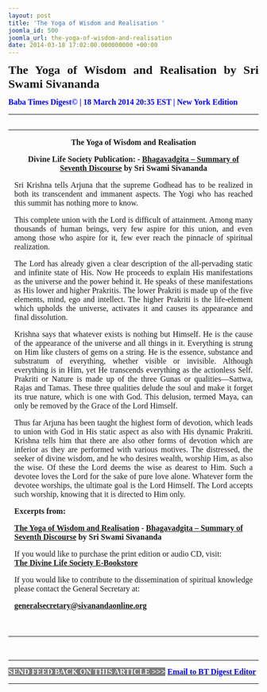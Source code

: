 ```yaml
---
layout: post
title: 'The Yoga of Wisdom and Realisation '
joomla_id: 500
joomla_url: the-yoga-of-wisdom-and-realisation
date: 2014-03-18 17:02:00.000000000 +00:00
---
```

<p style="text-align: justify;"><span style="font-size: 18pt; font-family: book antiqua,palatino;"><strong><span style="line-height: 115%;"><strong><span style="line-height: 115%;"><strong><span style="line-height: 115%;">The Yoga of Wisdom and Realisation by Sri Swami Sivananda</span></strong></span></strong></span></strong></span></p>
<p style="text-align: justify;"><strong><span style="font-family: book antiqua,palatino; font-size: 12pt; color: #3366ff;"><span style="line-height: 115%;"><span style="color: #0000ff;">Baba Times Digest© | 18 March 2014 20:35 EST | New York Edition</span><br /></span></span></strong></p>
<hr />
<div>
<table align="left" cellpadding="0" cellspacing="0" vspace="0" hspace="0">
<tbody>
<tr>
<td style="padding: 0in 9pt;" align="left" valign="top">
<p style="text-align: center;" align="center"><span style="font-size: 12pt; font-family: book antiqua,palatino;"><strong>The Yoga of Wisdom and Realisation</strong></span></p>
<p style="text-align: center;" align="center"><span style="font-size: 12pt; font-family: book antiqua,palatino;"><strong>Divine Life Society Publication: - </strong><a href="http://www.dlshq.org/download/bgita.htm#_VPID_16"><strong>Bhagavadgita – Summary of Seventh Discourse</strong></a><strong> by Sri Swami Sivananda</strong></span></p>
<p style="text-align: justify;"><span style="font-size: 12pt; font-family: book antiqua,palatino;">Sri Krishna tells Arjuna that the supreme Godhead has to be realized in both its transcendent and immanent aspects. The Yogi who has reached this summit has nothing more to know.</span></p>
<p style="text-align: justify;"><span style="font-size: 12pt; font-family: book antiqua,palatino;">This complete union with the Lord is difficult of attainment. Among many thousands of human beings, very few aspire for this union, and even among those who aspire for it, few ever reach the pinnacle of spiritual realization.</span></p>
<p style="text-align: justify;"><span style="font-size: 12pt; font-family: book antiqua,palatino;">The Lord has already given a clear description of the all-pervading static and infinite state of His. Now He proceeds to explain His manifestations as the universe and the power behind it. He speaks of these manifestations as His lower and higher Prakritis. The lower Prakriti is made up of the five elements, mind, ego and intellect. The higher Prakriti is the life-element which upholds the universe, activates it and causes its appearance and final dissolution.</span></p>
<p style="text-align: justify;"><span style="font-size: 12pt; font-family: book antiqua,palatino;">Krishna says that whatever exists is nothing but Himself. He is the cause of the appearance of the universe and all things in it. Everything is strung on Him like clusters of gems on a string. He is the essence, substance and substratum of everything, whether visible or invisible. Although everything is in Him, yet He transcends everything as the actionless Self. Prakriti or Nature is made up of the three Gunas or qualities—Sattwa, Rajas and Tamas. These three qualities delude the soul and make it forget its true nature, which is one with God. This delusion, termed Maya, can only be removed by the Grace of the Lord Himself.</span></p>
<p style="text-align: justify;"><span style="font-size: 12pt; font-family: book antiqua,palatino;">Thus far Arjuna has been taught the highest form of devotion, which leads to union with God in His static aspect as also with His dynamic Prakriti. Krishna tells him that there are also other forms of devotion which are inferior as they are performed with various motives. The distressed, the seeker of divine wisdom, and he who desires wealth, worship Him, as also the wise. Of these the Lord deems the wise as dearest to Him. Such a devotee loves the Lord for the sake of pure love alone. Whatever form the devotee worships, the ultimate goal is the Lord Himself. The Lord accepts such worship, knowing that it is directed to Him only.</span></p>
<p><span style="font-size: 12pt; font-family: book antiqua,palatino;"><strong>Excerpts from:</strong></span></p>
<p><span style="font-size: 12pt; font-family: book antiqua,palatino;"><a href="http://www.dlshq.org/download/bgita.htm#_VPID_16"><strong>The Yoga of Wisdom and Realisation</strong></a><strong> - </strong><a href="http://www.dlshq.org/download/bgita.htm#_VPID_12"><strong>Bhagavadgita – Summary of Seventh Discourse</strong></a><strong> by Sri Swami Sivananda</strong></span></p>
<p style="text-align: justify;" align="center"><span style="font-size: 12pt; font-family: book antiqua,palatino;">If you would like to purchase the print edition or audio CD, visit: </span><br /><span style="font-size: 12pt; font-family: book antiqua,palatino;"> <a href="http://www.dlshq.org/cgi-bin/store/commerce.cgi?category=krishnananda&amp;cart_id=1394930528.401"><strong>The Divine Life Society E-Bookstore</strong></a></span></p>
<p style="text-align: justify;" align="center"><span style="font-size: 12pt; font-family: book antiqua,palatino;">If you would like to contribute to the dissemination of spiritual knowledge please contact the General Secretary at:</span></p>
<p style="text-align: justify;" align="center"><span style="font-size: 12pt; font-family: book antiqua,palatino;"><a href="mailto:generalsecretary@sivanandaonline.org"><strong></strong></a><strong><a href="mailto:generalsecretary@sivanandaonline.org">generalsecretary@sivanandaonline.org</a></strong></span><span><strong></strong></span></p>
<p>&nbsp;</p>
</td>
</tr>
</tbody>
</table>
</div>
<p>&nbsp;</p>
<hr />
<p><span style="font-family: book antiqua,palatino; font-size: 12pt;"><span style="color: #0000ff;"><span style="color: #0000ff;"><span style="font-size: 11pt; line-height: 115%; font-family: 'Book Antiqua','serif';"><strong><span style="font-family: book antiqua,palatino; font-size: 12pt; color: #3366ff;"><span style="line-height: 115%;"><span style="color: #000000;"><span style="background-color: #808080; color: #ffffff;">SEND FEED BACK ON THIS ARTICLE &gt;&gt;&gt;</span> <a href="mailto:thebabatimes@gmail.com"><span style="color: #0000ff;"><span style="color: #0000ff;">Email to BT Digest Editor</span></span></a><br /></span></span></span></strong></span></span></span></span></p>
<hr />
<p>&nbsp;</p>
